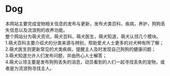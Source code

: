 # Dog
本网站主要完成宠物相关信息的发布与更新，发布犬类百科，疾病，养护，狗狗丢失信息以及流浪狗的收养功能。<br/>
整个网站分为萌犬资讯，萌犬百科，萌犬医生，萌犬知道，萌犬认领几个模块。<br/>
1.萌犬百科主要介绍犬的分类来源与辨别，帮助爱犬人士更多的对犬种有所了解；<br/>
2.萌犬医生则更新常见的犬类疾病，提醒主人及时发现自己狗狗的健康问题；<br/>
3.萌犬知道允许人们发布问题，并由热心人士解答；<br/>
4.萌犬认领主要是发布狗狗丢失的消息，动员看到的人们一起寻找丢失的宠物，或者是为流浪狗寻找主人。
